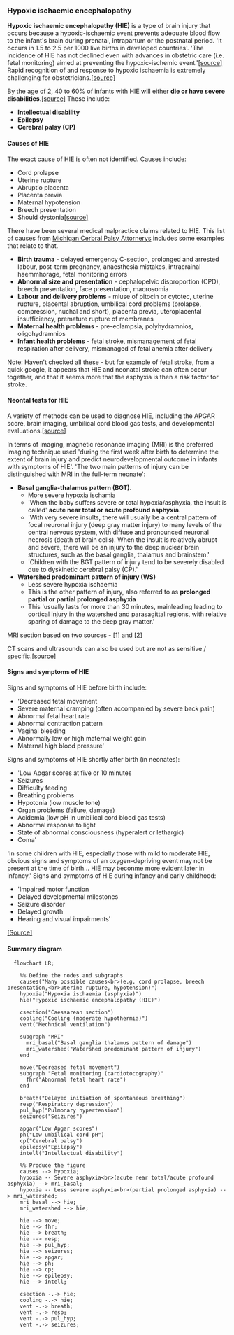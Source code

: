 ### Hypoxic ischaemic encephalopathy

**Hypoxic ischaemic encephalopathy (HIE)** is a type of brain injury that occurs because a hypoxic-ischaemic event prevents adequate blood flow to the infant's brain during prenatal, intrapartum or the postnatal period. 'It occurs in 1.5 to 2.5 per 1000 live births in developed countries'. 'The incidence of HIE has not declined even with advances in obstetric care (i.e. fetal monitoring) aimed at preventing the hypoxic-ischemic event.'[[source]](https://doi.org/10.1053%2Fj.nainr.2011.07.004) Rapid recognition of and response to hypoxic ischaemia is extremely challenging for obstetricians.[[source]](https://doi.org/10.1576/toag.13.3.169.27669)

By the age of 2, 40 to 60% of infants with HIE will either **die or have severe disabilities**.[[source]](https://doi.org/10.1053%2Fj.nainr.2011.07.004) These include:
* **Intellectual disability**
* **Epilepsy**
* **Cerebral palsy (CP)**

#### Causes of HIE

The exact cause of HIE is often not identified. Causes include:
* Cord prolapse
* Uterine rupture
* Abruptio placenta
* Placenta previa
* Maternal hypotension
* Breech presentation
* Should dystonia[[source]](https://doi.org/10.1053%2Fj.nainr.2011.07.004)

There have been several medical malpractice claims related to HIE. This list of causes from [Michigan Cerbral Palsy Attornerys](https://www.michigancerebralpalsyattorneys.com/causes-and-risk-factors-of-cerebral-palsy/labor-and-delivery-problems/hypoxic-ischemic-encephalopathy-hie/hypoxic-ischemic-encephalopathy-hie-infographic/) includes some examples that relate to that.
* **Birth trauma** - delayed emergency C-section, prolonged and arrested labour, post-term pregnancy, anaesthesia mistakes, intracrainal haemmhorage, fetal monitoring errors
* **Abnormal size and presentation** - cephalopelvic disproportion (CPD), breech presentation, face presentation, macrosomia
* **Labour and delivery problems** - miuse of pitocin or cytotec, uterine rupture, placental abruption, umbilical cord problems (prolapse, compression, nuchal and short), placenta previa, uteroplacental insufficiency, premature rupture of membranes
* **Maternal health problems** - pre-eclampsia, polyhydramnios, oligohydramnios
* **Infant health problems** - fetal stroke, mismanagement of fetal respiration after delivery, mismanaged of fetal anemia after delivery

Note: Haven't checked all these - but for example of fetal stroke, from a quick google, it appears that HIE and neonatal stroke can often occur together, and that it seems more that the asphyxia is then a risk factor for stroke.

#### Neontal tests for HIE

A variety of methods can be used to diagnose HIE, including the APGAR score, brain imaging, umbilical cord blood gas tests, and developmental evaluations.[[source]](https://hiehelpcenter.org/medical/identifying-hie/tests-evaluations-screening/)

In terms of imaging, magnetic resonance imaging (MRI) is the preferred imaging technique used 'during the first week after birth to determine the extent of brain injury and predict neurodevelopmental outcome in infants with symptoms of HIE'. 'The two main patterns of injury can be distinguished with MRI in the full-term neonate':
* **Basal ganglia-thalamus pattern (BGT)**.
    * More severe hypoxia ischamia
    * 'When the baby suffers severe or total hypoxia/asphyxia, the insult is called' **acute near total or acute profound asphyxia**.
    * 'With very severe insults, there will usually be a central pattern of focal neuronal injury (deep gray matter injury) to many levels of the central nervous system, with diffuse and pronounced neuronal necrosis (death of brain cells). When the insult is relatively abrupt and severe, there will be an injury to the deep nuclear brain structures, such as the basal ganglia, thalamus and brainstem.'
    * 'Children with the BGT pattern of injury tend to be severely disabled due to dyskinetic cerebral palsy (CP).'
* **Watershed predominant pattern of injury (WS)**
    * Less severe hypoxia ischaemia
    * This is the other pattern of injury, also referred to as **prolonged partial or partial prolonged asphyxia**
    * This 'usually lasts for more than 30 minutes, mainleading leading to cortical injury in the watershed and parasagittal regions, with relative sparing of damage to the deep gray matter.'

MRI section based on two sources - [[1]](https://doi.org/10.1007%2Fs00234-010-0674-9) and [[2]](https://www.abclawcenters.com/practice-areas/hypoxic-ischemic-encephalopathy-and-brain-imaging/)

CT scans and ultrasounds can also be used but are not as sensitive / specific.[[source]](https://hiehelpcenter.org/medical/identifying-hie/tests-evaluations-screening/)

#### Signs and symptoms of HIE

Signs and symptoms of HIE before birth include:
* 'Decreased fetal movement
* Severe maternal cramping (often accompanied by severe back pain)
* Abnormal fetal heart rate
* Abnormal contraction pattern
* Vaginal bleeding
* Abnormally low or high maternal weight gain
* Maternal high blood pressure'

Signs and symptoms of HIE shortly after birth (in neonates):
* 'Low Apgar scores at five or 10 minutes
* Seizures
* Difficulty feeding
* Breathing problems
* Hypotonia (low muscle tone)
* Organ problems (failure, damage)
* Acidemia (low pH in umbilical cord blood gas tests)
* Abnormal response to light
* State of abnormal consciousness (hyperalert or lethargic)
* Coma'

'In some children with HIE, especially those with mild to moderate HIE, obvious signs and symptoms of an oxygen-depriving event may not be present at the time of birth... HIE may beconme more evident later in infancy.' Signs and symptoms of HIE during infancy and early childhood:
* 'Impaired motor function
* Delayed developmental milestones
* Seizure disorder
* Delayed growth
* Hearing and visual impairments'

[[Source]](https://hiehelpcenter.org/medical/identifying-hie/sign-symptoms/)

#### Summary diagram

```mermaid
  flowchart LR;

    %% Define the nodes and subgraphs
    causes("Many possible causes<br>(e.g. cord prolapse, breech presentation,<br>uterine rupture, hypotension)")
    hypoxia("Hypoxia ischaemia (asphyxia)")
    hie("Hypoxic ischaemic encephalopathy (HIE)")

    csection("Caessarean section")
    cooling("Cooling (moderate hypothermia)")
    vent("Mechnical ventilation")

    subgraph "MRI"
      mri_basal("Basal ganglia thalamus pattern of damage")
      mri_watershed("Watershed predominant pattern of injury")
    end

    move("Decreased fetal movement")
    subgraph "Fetal monitoring (cardiotocography)"
      fhr("Abnormal fetal heart rate")
    end

    breath("Delayed initiation of spontaneous breathing")
    resp("Respiratory depression")
    pul_hyp("Pulmonary hypertension")
    seizures("Seizures")

    apgar("Low Apgar scores")
    ph("Low umbilical cord pH")
    cp("Cerebral palsy")
    epilepsy("Epilepsy")
    intell("Intellectual disability")

    %% Produce the figure
    causes --> hypoxia;
    hypoxia -- Severe asphyxia<br>(acute near total/acute profound asphyxia) --> mri_basal;
    hypoxia -- Less severe asphyxia<br>(partial prolonged asphyxia) --> mri_watershed;
    mri_basal --> hie;
    mri_watershed --> hie;

    hie --> move;
    hie --> fhr;
    hie --> breath;
    hie --> resp;
    hie --> pul_hyp;
    hie --> seizures;
    hie --> apgar;
    hie --> ph;
    hie --> cp;
    hie --> epilepsy;
    hie --> intell;

    csection -.-> hie;
    cooling -.-> hie;
    vent -.-> breath;
    vent -.-> resp;
    vent -.-> pul_hyp;
    vent -.-> seizures;
```